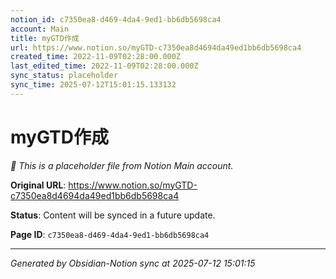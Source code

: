 ```yaml
---
notion_id: c7350ea8-d469-4da4-9ed1-bb6db5698ca4
account: Main
title: myGTD作成
url: https://www.notion.so/myGTD-c7350ea8d4694da49ed1bb6db5698ca4
created_time: 2022-11-09T02:28:00.000Z
last_edited_time: 2022-11-09T02:28:00.000Z
sync_status: placeholder
sync_time: 2025-07-12T15:01:15.133132
---
```


# myGTD作成

*🔄 This is a placeholder file from Notion Main account.*

**Original URL**: https://www.notion.so/myGTD-c7350ea8d4694da49ed1bb6db5698ca4

**Status**: Content will be synced in a future update.

**Page ID**: `c7350ea8-d469-4da4-9ed1-bb6db5698ca4`

---

*Generated by Obsidian-Notion sync at 2025-07-12 15:01:15*
